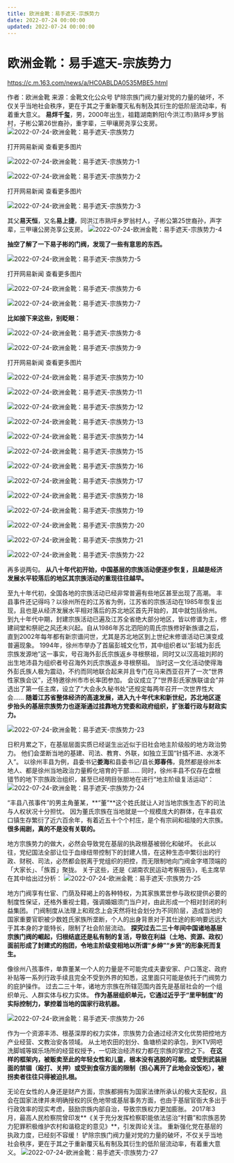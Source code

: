 ```yaml
---
title: 欧洲金靴：易手遮天-宗族势力
date: 2022-07-24 00:00:00
updated: 2022-07-24 00:00:00
---
```


# 欧洲金靴：易手遮天-宗族势力

https://c.m.163.com/news/a/HC0ABLDA0535MBE5.html

作者：欧洲金靴 来源：金靴文化公众号
铲除宗族门阀力量对党的力量的破坏，不仅关乎当地社会秩序，更在于其之于重新覆灭私有制及其衍生的低阶层流动率，有着重大意义。
**易烊千玺**，男，2000年出生，祖籍湖南黔阳(今洪江市)熟坪乡罗翁村，子彬公第26世裔孙，重字辈，三甲瓖房尧享公支房。
![2022-07-24-欧洲金靴：易手遮天-宗族势力](assets/2022-07-24-欧洲金靴：易手遮天-宗族势力.jpeg)

打开网易新闻 查看更多图片

![2022-07-24-欧洲金靴：易手遮天-宗族势力-1](assets/2022-07-24-欧洲金靴：易手遮天-宗族势力-1.jpeg)

![2022-07-24-欧洲金靴：易手遮天-宗族势力-2](assets/2022-07-24-欧洲金靴：易手遮天-宗族势力-2.jpeg)

打开网易新闻 查看更多图片

![2022-07-24-欧洲金靴：易手遮天-宗族势力-3](assets/2022-07-24-欧洲金靴：易手遮天-宗族势力-3.jpeg)

其父**易天恒**，又名**易上捷**，同洪江市熟坪乡罗翁村人，子彬公第25世裔孙，声字辈，三甲瓖公房尧享公支房。
![2022-07-24-欧洲金靴：易手遮天-宗族势力-4](assets/2022-07-24-欧洲金靴：易手遮天-宗族势力-4.jpeg)

**抽空了解了一下易子彬的门阀，发现了一些有意思的东西。**

![2022-07-24-欧洲金靴：易手遮天-宗族势力-5](assets/2022-07-24-欧洲金靴：易手遮天-宗族势力-5.jpeg)

打开网易新闻 查看更多图片

![2022-07-24-欧洲金靴：易手遮天-宗族势力-6](assets/2022-07-24-欧洲金靴：易手遮天-宗族势力-6.jpeg)

![2022-07-24-欧洲金靴：易手遮天-宗族势力-7](assets/2022-07-24-欧洲金靴：易手遮天-宗族势力-7.jpeg)

**比如接下来这些，别眨眼：**

![2022-07-24-欧洲金靴：易手遮天-宗族势力-8](assets/2022-07-24-欧洲金靴：易手遮天-宗族势力-8.jpeg)

![2022-07-24-欧洲金靴：易手遮天-宗族势力-9](assets/2022-07-24-欧洲金靴：易手遮天-宗族势力-9.jpeg)

打开网易新闻 查看更多图片

![2022-07-24-欧洲金靴：易手遮天-宗族势力-10](assets/2022-07-24-欧洲金靴：易手遮天-宗族势力-10.jpeg)

![2022-07-24-欧洲金靴：易手遮天-宗族势力-11](assets/2022-07-24-欧洲金靴：易手遮天-宗族势力-11.jpeg)

![2022-07-24-欧洲金靴：易手遮天-宗族势力-12](assets/2022-07-24-欧洲金靴：易手遮天-宗族势力-12.jpeg)

![2022-07-24-欧洲金靴：易手遮天-宗族势力-13](assets/2022-07-24-欧洲金靴：易手遮天-宗族势力-13.jpeg)

![2022-07-24-欧洲金靴：易手遮天-宗族势力-14](assets/2022-07-24-欧洲金靴：易手遮天-宗族势力-14.jpeg)

![2022-07-24-欧洲金靴：易手遮天-宗族势力-15](assets/2022-07-24-欧洲金靴：易手遮天-宗族势力-15.jpeg)

![2022-07-24-欧洲金靴：易手遮天-宗族势力-16](assets/2022-07-24-欧洲金靴：易手遮天-宗族势力-16.jpeg)

![2022-07-24-欧洲金靴：易手遮天-宗族势力-17](assets/2022-07-24-欧洲金靴：易手遮天-宗族势力-17.jpeg)

![2022-07-24-欧洲金靴：易手遮天-宗族势力-18](assets/2022-07-24-欧洲金靴：易手遮天-宗族势力-18.jpeg)

![2022-07-24-欧洲金靴：易手遮天-宗族势力-19](assets/2022-07-24-欧洲金靴：易手遮天-宗族势力-19.jpeg)

![2022-07-24-欧洲金靴：易手遮天-宗族势力-20](assets/2022-07-24-欧洲金靴：易手遮天-宗族势力-20.jpeg)

![2022-07-24-欧洲金靴：易手遮天-宗族势力-21](assets/2022-07-24-欧洲金靴：易手遮天-宗族势力-21.jpeg)

![2022-07-24-欧洲金靴：易手遮天-宗族势力-22](assets/2022-07-24-欧洲金靴：易手遮天-宗族势力-22.jpeg)

再多说两句。
**从八十年代初开始，中国基层的宗族活动便逐步恢复，且越是经济发展水平较落后的地区其宗族活动的重现往往越早。**

至九十年代初，全国各地的宗族活动已经非常普遍有些地区甚至出现了高潮。
丰县事件还记得吗？以徐州所在的江苏省为例，江苏省的宗族活动在1985年恢复出现，且也是从经济发展水平相对落后的苏北地区首先开始的，其中就包括徐州。
到九十年代中期，封建宗族活动已遍及江苏全省绝大部分地区，皆以修谱为主，修建祠堂和祭祀之风还未兴起。自从1986年苏北泗阳的周氏宗族修好新族谱之后，直到2002年每年都有新宗谱问世，尤其是苏北地区到上世纪末修谱活动已演变成普遍现象。
1994年，徐州市举办了首届彭城文化节，其中组织者以“彭城为彭氏宗族发源地”这一事实，号召海外彭氏宗族返乡寻根祭祖，同时又以汉高祖刘邦的出生地沛县为组织者号召海外刘氏宗族返乡寻根祭祖。
当时这一文化活动使得海外彭氏族人极为震动，不约而同地联合起来并且专门在马来西亚召开了一次“世界性家族会议”，还特邀徐州市市长率团参加。
会议成立了“世界彭氏家族联谊会”并选出了第一任主席，设立了“大会永久秘书处”还规定每两年召开一次世界性大会……
**随着江苏省整体经济的高速发展，进入九十年代末和新世纪，苏北地区逐步抬头的基层宗族势力也逐渐通过挂靠地方党委和政府组织，扩张着行政与财政实力。**

![2022-07-24-欧洲金靴：易手遮天-宗族势力-23](assets/2022-07-24-欧洲金靴：易手遮天-宗族势力-23.jpeg)

日积月累之下，在基层层面实质已经诞生出近似于旧社会地主阶级般的地方政治势力。
他们会垄断当地的基建、司法、教育、外联，如独立王国“针插不进、水泼不入”。
以徐州丰县为例，县委书记**娄海**和县委书记/县长**郑春伟**，竟然都是徐州本地人、都是徐州当地政治力量孵化培育的干部……
同时，徐州丰县不仅存在盘根错节的地下宗族政治组织，甚至已经明目张胆地在进行“地主阶级复活运动”：
![2022-07-24-欧洲金靴：易手遮天-宗族势力-24](assets/2022-07-24-欧洲金靴：易手遮天-宗族势力-24.jpeg)

“丰县八孩事件”的男主角董某，**“董”**这个姓氏就让人对当地宗族生态下的司法与人权状况十分担忧。
因为董氏宗族在当地就是一个规模庞大的群体，在丰县欢口镇生存繁衍了近六百余年，有着近五十个个村庄，是个有宗祠和祖陵的大宗族。
**很多闹剧，真的不是没有关联的。**

地方宗族势力的做大，必然会导致党在基层的执政根基被弱化和破坏。
长此以往，党纪国法全部让位于血缘纽带控制下的封建人情，在这种生态中繁衍出的行政、财税、司法，必然都会脱离于党组织的把控，而无限制地向门阀金字塔顶端的「大家长」、「族首」聚拢。
关于这些，还是《湖南农民运动考察报告》，毛主席早在其中给出过分析：
![2022-07-24-欧洲金靴：易手遮天-宗族势力-25](assets/2022-07-24-欧洲金靴：易手遮天-宗族势力-25.jpeg)

地方门阀享有仕宦、门荫及释褐上的各种特权，为其家族累世参与政权提供必要的制度性保证，还格外重视士籍，强调婚姻须门当户对，由此形成一个相对封闭的利益集团。
门阀制度从法理上和观念上会天然将社会划分为不同阶层，造成当地的国家重要官职被少数姓氏家族所垄断，个人的出身背景对于其仕途的影响要远远大于其本身的才能特长，限制了社会阶层流动。
**探究过去二三十年间中国诸地基层宗族门阀的崛起，归根结底还是私有制的复活，导致在利益（土地、资源、政权）面前形成了封建式的抱团，令地主阶级变相地以所谓“乡绅”“乡贤”的形象死而复生。**

像徐州八孩事件，单靠董某一个人的力量是不可能完成夫妻安家、户口落定、政府补贴等一系列行政手续且完全不受到外界的知悉，这里面只可能是依托于门阀势力的庇护操作。
过去二三十年，诸地方宗族在所辖范围内首先是基层社会的一个组织单元、人群实体与权力实体。
**作为基层组织单元，它通过近乎于“里甲制度”的实际控制力，掌控着当地的国家行政机器。**

![2022-07-24-欧洲金靴：易手遮天-宗族势力-26](assets/2022-07-24-欧洲金靴：易手遮天-宗族势力-26.jpeg)

作为一个资源丰沛、根基深厚的权力实体，宗族势力会通过经济文化优势把控地方产业经营、文教治安各领域。
从土地农田的划分、鱼塘桥梁的承包，到KTV网吧洗脚城等娱乐场所的经营权授予，一切政治经济权力都在宗族的掌控之下。
**在这样的框架内，被贩卖至此的年轻女性和儿童，根本没有逃脱的可能。或受到武装层面的禁锢（殴打、关押）或受到食宿方面的限制（担心离开了此地会没饭吃），被拐卖者往往只得被迫扎根。**

无论在女性的人身还是财产方面，宗族都拥有为国家法律所承认的极大支配权，且会在国家法律并未明确授权的灰色地带或基层事务方面，也由于基层官衙大多出于行政效率的现实考虑，鼓励宗族内部自治，导致宗族权力更加膨胀。
2017年3月，最高人民检察院曾印发**《关于充分发挥检察职能依法惩治“村霸”和宗族恶势力犯罪积极维护农村和谐稳定的意见》**，引发舆论关注。
重新强化党在基层的执政力度，已经刻不容缓！
铲除宗族门阀力量对党的力量的破坏，不仅关乎当地社会秩序，更在于其之于重新覆灭私有制及其衍生的低阶层流动率，有着重大意义。
![2022-07-24-欧洲金靴：易手遮天-宗族势力-27](assets/2022-07-24-欧洲金靴：易手遮天-宗族势力-27.jpeg)

